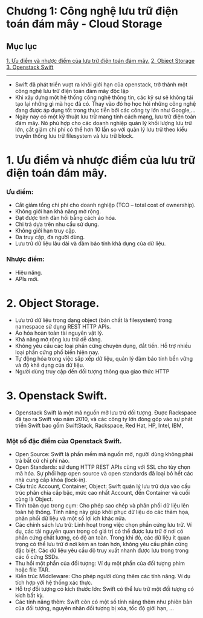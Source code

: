 # Chương 1: Công nghệ lưu trữ điện toán đám mây - Cloud Storage

## Mục lục
[1. Ưu điểm và nhược điểm của lưu trữ điện toán đám mây.](#1)
[2. Object Storage](#2)
[3. Openstack Swift](#3)

---
- Swift đã phát triển vượt ra khỏi giới hạn của openstack, trở thành một công nghệ lưu trữ điện toán đám mây độc lập
- Khi xây dựng một hệ thống công nghệ thông tin, các kỹ sư sẽ không tái tạo lại những gì mà học đã có. Thay vào đó họ học hỏi những công nghệ đang được áp dụng tốt trong thực tiễn bởi các công ty lớn như Google,...
- Ngày nay có một kỹ thuật lưu trữ mang tính cách mạng, lưu trữ điện toán đám mây. Nó phù hợp cho các doanh nghiệp quản lý khối lượng lưu trữ lớn, cắt giảm chi phí có thể hơn 10 lần so với quản lý lưu trữ theo kiểu truyền thống lưu trữ filesystem và lưu trữ block.

<a name=1></a>
# 1. Ưu điểm và nhược điểm của lưu trữ điện toán đám mây.
### Ưu điểm:
- Cắt giảm tổng chi phí cho doanh nghiệp (TCO – total cost of ownership).
- Không giới hạn khả năng mở rộng.
- Đạt được tính đàn hồi bằng cách ảo hóa.
- Chi trả dựa trên nhu cầu sử dụng.
- Không giới hạn truy cập.
- Đa truy cập, đa người dùng.
- Lưu trữ dữ liệu lâu dài và đảm bảo tính khả dụng của dữ liệu.

### Nhược điểm:
- Hiệu năng.
- APIs mới.

<a name=2></a>
# 2. Object Storage.
- Lưu trữ dữ liệu trong dạng object (bản chất là filesystem) trong namespace sử dụng REST HTTP APIs.
- Ảo hóa hoàn toàn tài nguyên vật lý.
- Khả năng mở rộng lưu trữ dễ dàng.
- Không yêu cầu các loại phần cứng chuyên dụng, đắt tiền. Hỗ trợ nhiều loại phần cứng phổ biến hiện nay.
- Tự động hóa trong việc sắp xếp dữ liệu, quản lý đảm báo tính bền vững và độ khả dụng của dữ liệu.
- Người dùng truy cập đến đối tượng thông qua giao thức HTTP

<a name=3></a>
# 3. Openstack Swift.
- Openstack Swift là một mã nguồn mở lưu trữ đối tượng. Được Rackspace đã tạo ra Swift vào năm 2010, và các công ty lớn đóng góp vào sự phát triển Swift bao gồm SwiftStack, Rackspace, Red Hat, HP, Intel, IBM, 

### Một số đặc điểm của Openstack Swift.
- Open Source: Swift là phần mềm mã nguồn mở, người dùng không phải trả bất cứ chi phí nào.
- Open Standards: sử dụng HTTP REST APIs cùng với SSL cho tùy chọn mã hóa. Sự phối hợp open source và open standards đã loại bỏ hết các nhà cung cấp khóa (lock-in).
- Cấu trúc Account, Container, Object: Swift quản lý lưu trữ dựa vào cấu trúc phân chia cấp bậc, mức cao nhất Account, đến Container và cuối cùng là Object.
- Tính toàn cục trong cụm: Cho phép sao chép và phân phối dữ liệu lên toàn hệ thống. Tính năng này giúp khôi phục dữ liệu do các thảm họa, phân phối dữ liệu và một số lợi ích khác nữa.
- Các chính sách lưu trữ: Linh hoạt trong việc chọn phần cứng lưu trữ. Ví dụ, các tài nguyên quan trọng có giá trị có thể được lưu trữ ở nơi có phần cứng chất lượng, có độ an toàn. Trong khi đó, các dữ liệu ít quan trọng có thể lưu trữ ở nơi kém an toàn hơn, không yêu cầu phần cứng đặc biệt. Các dữ liệu yêu cầu độ truy xuất nhanh được lưu trong trong các ổ cứng SSDs.
- Thu hồi một phần của đối tượng: Ví dụ một phần của đối tượng phim hoặc file TAR.
- Kiến trúc Middleware: Cho phép người dùng thêm các tính năng. Ví dụ tích hợp với hệ thống xác thực.
- Hỗ trợ đối tượng có kích thước lớn: Swift có thể lưu trữ một đối tượng có kích bất kỳ.
- Các tính năng thêm: Swift còn có một số tính năng thêm như phiên bản của đối tượng, nguyên nhân đối tượng bị xóa, tốc độ giới hạn, …
